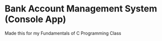 # Bank Account Management System (Console App) 
Made this for my Fundamentals of C Programming Class
